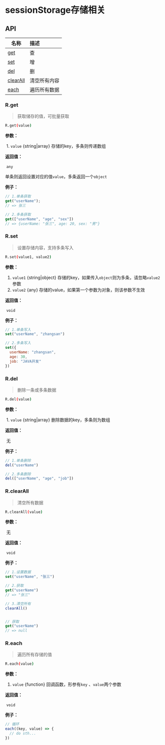 # sessionStorage存储相关

## API

| 名称                               | 描述         |
| ---------------------------------- | :----------- |
| <a href="#r-get">get</a>           | 查           |
| <a href="#r-del">set</a>           | 增           |
| <a href="#r-del">del</a>           | 删           |
| <a href="#r-clearall">clearAll</a> | 清空所有内容 |
| <a href="#r-each">each</a>         | 遍历所有数据 |



### R.get

> 获取储存的值，可批量获取

```bash
R.get(value)
```

**参数：**

​	1. `value` {string|array} 存储的key，多条则传递数组

**返回值：**

​	`any`

​	单条则返回设置对应的值`value`，多条返回一个`object`

 **例子：**

```javascript
// 1.单条获取
get("userName");
// => 张三

// 2.多条获取
get(["userName", "age", "sex"])
// => {userName: "张三", age: 20, sex: "男"}
```





### R.set

> 设置存储内容，支持多条写入

```bash
R.set(value1, value2)
```

**参数：**

1. `value1` {string|object} 存储的key，如果传入`object`则为多条，请忽略`value2`参数
2.  `value2` {any} 存储的value，如果第一个参数为对象，则该参数不生效

**返回值：**

​	`void`

 **例子：**

```javascript
// 1.单条写入
set("userName", "zhangsan")

// 2.多条写入
set({
  userName: "zhangsan",
  age: 30,
  job: "JAVA开发"
})
```



### R.del

> 删除一条或多条数据

```bash
R.del(value)
```

**参数：**

​	1. `value` {string|array} 删除数据的key，多条则为数组

**返回值：**

​	无

 **例子：**

```javascript
// 1.单条删除
del("userName")

// 2.多条删除
del(["userName", "age", "job"])
```



### R.clearAll

> 清空所有数据

```bash
R.clearAll(value)
```

**参数：**

​	无

**返回值：**

​	`void`

 **例子：**

```javascript
// 1.设置数据
set("userName", "张三")

// 2.获取
get("userName")
// => "张三"

// 3.清空所有
clearAll()


// 获取
get("userName")
// => null
```



### R.each

> 遍历所有存储的值

```bash
R.each(value)
```

**参数：**

1. `value` {function} 回调函数，形参有`key` 、`value`两个参数

**返回值：**

​	`void`

 **例子：**

```javascript
// 循环
each((key, value) => {
  // do sth...
})
```

